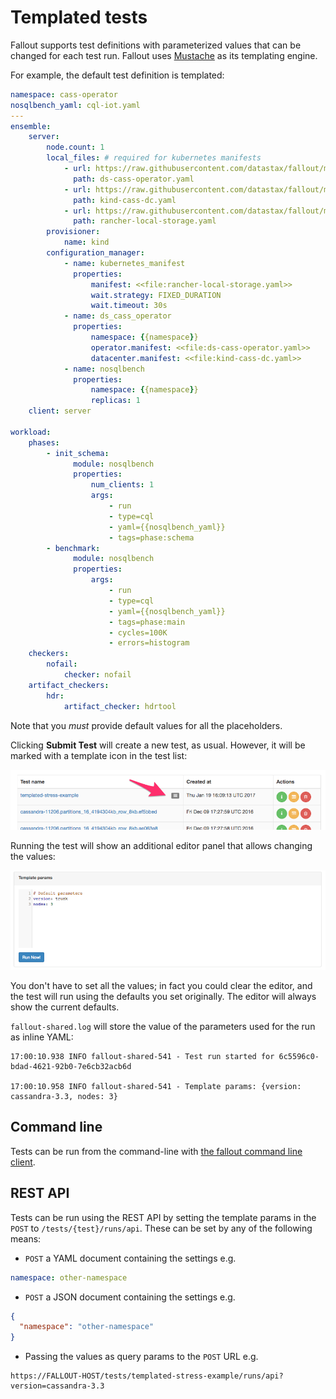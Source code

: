 # Templated tests

Fallout supports test definitions with parameterized values that can be changed
for each test run. Fallout uses [Mustache](https://mustache.github.io/) as its templating engine.

For example, the default test definition is templated:
```yaml
namespace: cass-operator
nosqlbench_yaml: cql-iot.yaml
---
ensemble:
    server:
        node.count: 1
        local_files: # required for kubernetes manifests
            - url: https://raw.githubusercontent.com/datastax/fallout/master/examples/kubernetes/datastax-cass-operator-resources/ds-cass-operator-v1.yaml
              path: ds-cass-operator.yaml
            - url: https://raw.githubusercontent.com/datastax/fallout/master/examples/kubernetes/datastax-cass-operator-resources/kind-default-dc.yaml
              path: kind-cass-dc.yaml
            - url: https://raw.githubusercontent.com/datastax/fallout/master/examples/kubernetes/datastax-cass-operator-resources/rancher-local-path-storage.yaml
              path: rancher-local-storage.yaml
        provisioner:
            name: kind
        configuration_manager:
            - name: kubernetes_manifest
              properties:
                  manifest: <<file:rancher-local-storage.yaml>>
                  wait.strategy: FIXED_DURATION
                  wait.timeout: 30s
            - name: ds_cass_operator
              properties:
                  namespace: {{namespace}}
                  operator.manifest: <<file:ds-cass-operator.yaml>>
                  datacenter.manifest: <<file:kind-cass-dc.yaml>>
            - name: nosqlbench
              properties:
                  namespace: {{namespace}}
                  replicas: 1
    client: server

workload:
    phases:
        - init_schema:
              module: nosqlbench
              properties:
                  num_clients: 1
                  args:
                      - run
                      - type=cql
                      - yaml={{nosqlbench_yaml}}
                      - tags=phase:schema
        - benchmark:
              module: nosqlbench
              properties:
                  args:
                      - run
                      - type=cql
                      - yaml={{nosqlbench_yaml}}
                      - tags=phase:main
                      - cycles=100K
                      - errors=histogram
    checkers:
        nofail:
            checker: nofail
    artifact_checkers:
        hdr:
            artifact_checker: hdrtool
```

Note that you _must_ provide default values for all the placeholders.

Clicking **Submit Test** will create a new test, as usual.  However, it will be
marked with a template icon in the test list:

![](../../docs/assets/templating/test-list.png)

Running the test will show an additional editor panel that allows changing the
values:

![](../../docs/assets/templating/template-params.png)

You don't have to set all the values; in fact you could clear the editor, and
the test will run using the defaults you set originally. The editor will always
show the current defaults.

`fallout-shared.log` will store the value of the parameters used for the run as
inline YAML:

```text
17:00:10.938 INFO fallout-shared-541 - Test run started for 6c5596c0-bdad-4621-92b0-7e6cb32acb6d

17:00:10.958 INFO fallout-shared-541 - Template params: {version: cassandra-3.3, nodes: 3}

```

## Command line

Tests can be run from the command-line with [the fallout command line
client](`../../fallout-cli`).

## REST API

Tests can be run using the REST API by setting the template params in the `POST`
to `/tests/{test}/runs/api`.  These can be set by any of the following means:

* `POST` a YAML document containing the settings e.g.

```yaml
namespace: other-namespace
```

* `POST` a JSON document containing the settings e.g.

```json
{
  "namespace": "other-namespace"
}
```

* Passing the values as query params to the `POST` URL e.g.

```text
https://FALLOUT-HOST/tests/templated-stress-example/runs/api?version=cassandra-3.3
```
